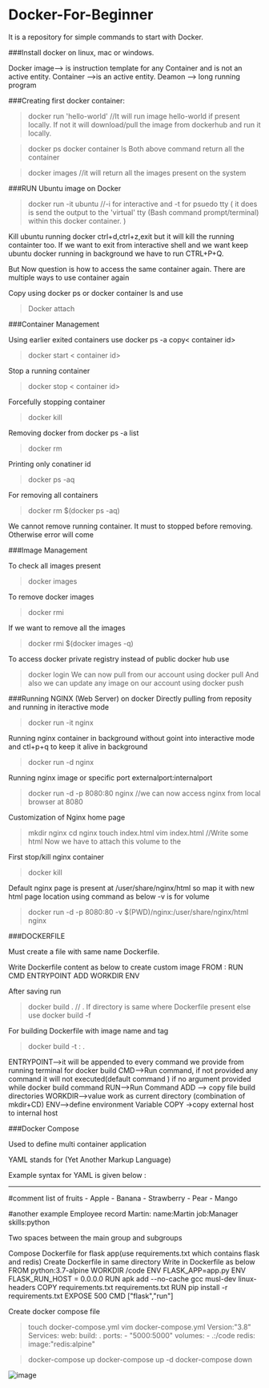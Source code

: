 # Docker-For-Beginner
It is a repository for simple commands to start with Docker.


###Install docker on linux, mac or windows.

Docker image--> is instruction template for any Container and is not an active entity.
Container -->is an active entity.
Deamon --> long running program




###Creating first docker container:
>docker run 'hello-world'
//It will run image hello-world if present locally. If not it will download/pull the image from dockerhub and run it locally.

>docker ps
>docker container ls
Both above command return all the container

>docker images
//it will return all the images present on the system


###RUN Ubuntu image on Docker
>docker run -it ubuntu
//-i for interactive and -t for psuedo tty (
it does is send the output to the 'virtual' tty (Bash command prompt/terminal) within this docker container. )

Kill ubuntu running docker ctrl+d,ctrl+z,exit but it will kill the running containter too.
If we want to exit from interactive shell and we want keep ubuntu docker running in background we have to run CTRL+P+Q.

But Now question is how to access the same container again. There are multiple ways to use container again 

Copy <container id> using docker ps or docker container ls and use 
>Docker attach <container id> 

	
###Container Management

Using earlier exited containers use docker ps -a copy< container id>
>docker start  < container id>

Stop a running container
>docker stop  < container id>

Forcefully stopping container
>docker kill <container id>

Removing docker from docker ps -a list
>docker rm <container id>

Printing only conatiner id 
>docker ps -aq

For removing all containers 
>docker rm $(docker ps -aq)

We cannot remove running container. It must to stopped before removing. Otherwise error will come


###Image Management

To check all images present
>docker images

To remove docker images
>docker rmi <Image id>

If we want to remove all the images
>docker rmi $(docker images -q)


To access docker private registry instead of public docker hub use 
>docker login
We can now pull from our account using
>docker pull
And also we can update any image on our account using
>docker push


###Running NGINX (Web Server) on docker
Directly pulling from reposity and running in iteractive mode
>docker run -it nginx

Running nginx container in background without goint into interactive mode and ctl+p+q to keep it alive in background
>docker run -d nginx

Running nginx image or specific port externalport:internalport
>docker run -d -p 8080:80 nginx
//we can now access nginx from local browser at 8080

Customization of Nginx home page 
>mkdir nginx
>cd nginx
>touch index.html
>vim index.html
//Write some html
Now we have to attach this volume to the 

First stop/kill nginx container
>docker kill <container id>

Default nginx page is present at /user/share/nginx/html so map it with new html page location using command as below
-v is for volume
>docker run -d -p 8080:80 -v $(PWD)/nginx:/user/share/nginx/html nginx



###DOCKERFILE

Must create a file with same name Dockerfile.

Write Dockerfile content as below to create custom image
FROM  <Iamge Name>:<version>
RUN <command>
CMD
ENTRYPOINT
ADD <src> <dest> 
WORKDIR <PATH WILL BE PWD>
ENV <define environment variables >

After saving run
>docker build .
// . If directory is same where Dockerfile present else use docker build -f <Path of Dockerfile>

For building Dockerfile with image name and tag
>docker build -t <imageName>:<tag> .




ENTRYPOINT-->it will be appended to every command we provide from running terminal for docker build
CMD-->Run command, if not provided any command it will not executed(default command ) if no argument provided while docker build command
RUN-->Run Command
ADD --> copy file build directories
WORKDIR-->value work as current directory (combination of mkdir+CD)
ENV-->define environment Variable 
COPY ->copy external host to internal host



###Docker Compose

Used to define multi container application

YAML stands for (Yet Another Markup Language)

Example syntax for YAML is given below :

---
#comment list of fruits
	- Apple
	- Banana
	- Strawberry
	- Pear
	- Mango


#another example Employee record
Martin:
  name:Martin
  job:Manager
  skills:python



Two spaces between the main group and subgroups



Compose Dockerfile for flask app(use requirements.txt which contains flask and redis)
Create Dockerfile in same directory
Write in Dockerfile as below
FROM python:3.7-alpine
WORKDIR  /code
ENV FLASK_APP=app.py
ENV FLASK_RUN_HOST = 0.0.0.0
RUN apk add --no-cache gcc musl-dev linux-headers
COPY requirements.txt requirements.txt
RUN pip install -r requirements.txt
EXPOSE 500
CMD ["flask","run"]

Create docker compose file
>touch docker-compose.yml
>vim docker-compose.yml
Version:"3.8"
Services:
  web:
    build: .
    ports:
      - "5000:5000"
    volumes:
      -  .:/code
  redis:
    image:"redis:alpine"


>docker-compose up
>docker-compose up -d
>docker-compose down



![image](https://user-images.githubusercontent.com/18135348/123264718-ee113000-d517-11eb-9ea3-bb9b1f814002.png)
